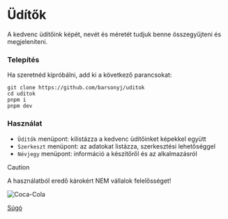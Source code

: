 # Üdítők
A kedvenc üdítőink képét, nevét és méretét tudjuk benne összegyűjteni és megjeleníteni.
### Telepítés
Ha szeretnéd kipróbálni, add ki a következő parancsokat:
```
git clone https://github.com/barsonyj/uditok
cd uditok
pnpm i
pnpm dev
```
### Használat
- `Üdítők` menüpont: kilistázza a kedvenc üdítőinket képekkel együtt
- `Szerkeszt` menüpont: az adatokat listázza, szerkesztési lehetőséggel
- `Névjegy` menüpont: információ a készítőről és az alkalmazásról

> [!CAUTION]
> A használatból eredő károkért NEM vállalok felelősséget!

![Coca-Cola](https://www.leonkft.hu/images/small/coca-cola-033l-dobozos-24dbcsomag-uz1259.jpg)

[Súgó](help.md)
